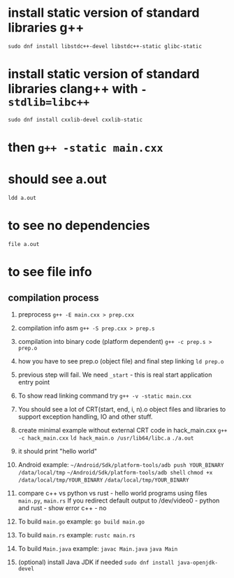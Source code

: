 # install static version of standard libraries g++
`sudo dnf install libstdc++-devel libstdc++-static glibc-static`
# install static version of standard libraries clang++ with `-stdlib=libc++`
`sudo dnf install cxxlib-devel cxxlib-static`
# then `g++ -static main.cxx`
# should see a.out
`ldd a.out`
# to see no dependencies
`file a.out`
# to see file info

## compilation process

1. preprocess
`g++ -E main.cxx > prep.cxx`
2. compilation info asm
`g++ -S prep.cxx > prep.s`
3. compilation into binary code (platform dependent)
`g++ -c prep.s > prep.o`
4. how you have to see prep.o (object file) and final step linking
`ld prep.o`
5. previous step will fail. We need `_start` - this is real start application entry point
6. To show read linking command try
`g++ -v -static main.cxx`
7. You should see a lot of CRT(start, end, i, n).o object files and libraries to support exception
handling, IO and other stuff.
8. create minimal example without external CRT code in hack_main.cxx
`g++ -c hack_main.cxx`
`ld hack_main.o /usr/lib64/libc.a`
`./a.out`
9. it should print "hello world"
10. Android example:
`~/Android/Sdk/platform-tools/adb push YOUR_BINARY /data/local/tmp`
`~/Android/Sdk/platform-tools/adb shell`
`chmod +x /data/local/tmp/YOUR_BINARY`
`/data/local/tmp/YOUR_BINARY`
11. compare c++ vs python vs rust - hello world programs using files `main.py`, `main.rs`
If you redirect default output to /dev/video0 - python and rust - show error c++ - no

12. To build `main.go` example:
```go build main.go```
13. To build `main.rs` example:
```rustc main.rs```
14. To build `Main.java` example:
```javac Main.java```
```java Main```
15. (optional) install Java JDK if needed 
```sudo dnf install java-openjdk-devel```
